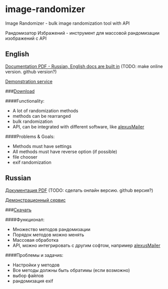 # image-randomizer
Image Randomizer - bulk image randomization tool with API

Рандомизатор Избражений - инструмент для массовой рандомизации изображений с API

## English

[Documentation PDF - Russian, English docs are built in](../../raw/master/doc_v1.0.ru.pdf) (TODO: make online version. github version?)

[Demonstration service](http://imrand.alexuslab.com/demo/)

###[Download](../../raw/master/imageRandomizer_latest.zip)

####Functionality:
- A lot of randomization methods
- methods can be rearranged
- bulk randomization
- API, can be integrated with different software, like [alexusMailer](https://github.com/AlexusBlack/alexusMailer-2)

####Problems & Goals:
- Methods must have settings
- All methods must have reverse option (if possible)
- file chooser
- exif randomization

## Russian

[Документация PDF](../../raw/master/doc_v1.0.ru.pdf) (TODO: сделать онлайн версию. github версия?)

[Демонстрационный сервис](http://imrand.alexuslab.com/demo/)

###[Скачать](../../raw/master/imageRandomizer_latest.zip)

####Функционал:
- Множество методов рандомизации
- Порядок методов можно менять
- Массовая обработка
- API, можно интегрировать с другим софтом, например [alexusMailer](https://github.com/AlexusBlack/alexusMailer-2)

####Проблемы и задачиs:
- Настройки у методов
- Все методы должны быть обратимы (если возможно)
- выбор файлов
- рандомизация exif
